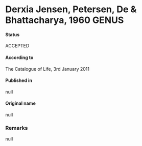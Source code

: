# Derxia Jensen, Petersen, De & Bhattacharya, 1960 GENUS

#### Status
ACCEPTED

#### According to
The Catalogue of Life, 3rd January 2011

#### Published in
null

#### Original name
null

### Remarks
null